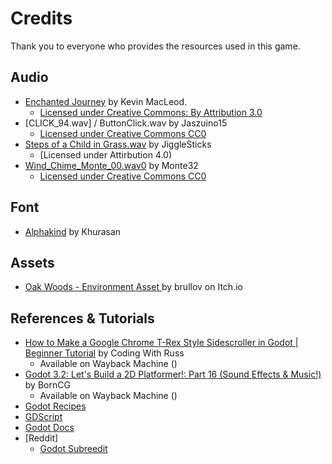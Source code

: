 # Credits

Thank you to everyone who provides the resources used in this game.

## Audio

- [Enchanted Journey](https://incompetech.com/music/royalty-free/music.html) by Kevin MacLeod.
	- [Licensed under Creative Commons: By Attribution 3.0](http://creativecommons.org/licenses/by/3.0/)
- [CLICK_94.wav] / ButtonClick.wav by Jaszuino15
	- [Licensed under Creative Commons CC0](https://creativecommons.org/publicdomain/zero/1.0/)
- [Steps of a Child in Grass.wav](https://freesound.org/people/JiggleSticks/sounds/634986/) by JiggleSticks
	- [Licensed under Attirbution 4.0)
- [Wind_Chime_Monte_00.wav0](https://freesound.org/people/monte32/sounds/361427/) by Monte32
	- [Licensed under Creative Commons CC0](https://creativecommons.org/publicdomain/zero/1.0/)

## Font

- [Alphakind](https://www.dafont.com/alphakind.font?l[]=10&l[]=1&text=play+options+statistics+quit) by Khurasan

## Assets
- [Oak Woods - Environment Asset ](https://brullov.itch.io/oak-woods) by brullov on Itch.io

## References & Tutorials

- [How to Make a Google Chrome T-Rex Style Sidescroller in Godot | Beginner Tutorial](https://youtu.be/nKBhz6oJYsc?si=PrCfxxl1FCsmOpHM) by Coding With Russ
	- Available on Wayback Machine ()
- [Godot 3.2: Let's Build a 2D Platformer!: Part 16 (Sound Effects & Music!)](https://youtu.be/DFWrMNMg_FA?si=MdkqzYem-2-cnHCw) by BornCG
	- Available on Wayback Machine () 
- [Godot Recipes](https://kidscancode.org/godot_recipes/4.x/)
- [GDScript](https://gdscript.com/tutorials/)
- [Godot Docs](https://docs.godotengine.org/en/stable/index.html)
- [Reddit]
	- [Godot Subreedit](https://www.reddit.com/r/godot/)
